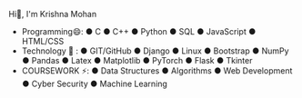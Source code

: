 Hi👋, I'm Krishna Mohan 
- Programming😄: ● C ● C++ ● Python  ● SQL
                ● JavaScript ● HTML/CSS 
- Technology 🤔 : ● GIT/GitHub ● Django ● Linux
                  ● Bootstrap ● NumPy ● Pandas ● Latex
                 ● Matplotlib ● PyTorch ● Flask ● Tkinter
- COURSEWORK ⚡:  ● Data Structures ● Algorithms
                ● Web Development ● Cyber Security 
                ● Machine Learning



<!--
**krishna9358/krishna9358** is a ✨ _special_ ✨ repository because its `README.md` (this file) appears on your GitHub profile.

Here are some ideas to get you started:

- 🔭 I’m currently working on ...
- 🌱 I’m currently learning ...
- 👯 I’m looking to collaborate on ...
- 🤔 I’m looking for help with ...
- 💬 Ask me about ...
- 📫 How to reach me: ...
- 😄 Pronouns: ...
- ⚡ Fun fact: ...
-->
